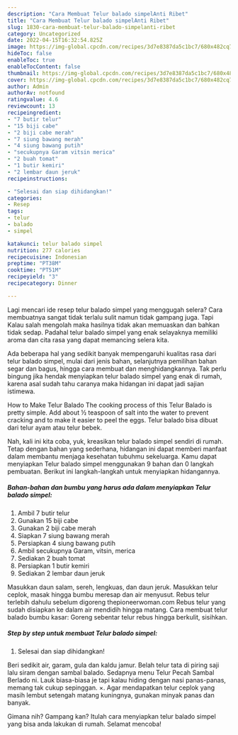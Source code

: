```yaml
---
description: "Cara Membuat Telur balado simpelAnti Ribet"
title: "Cara Membuat Telur balado simpelAnti Ribet"
slug: 1830-cara-membuat-telur-balado-simpelanti-ribet
category: Uncategorized
date: 2022-04-15T16:32:54.825Z
image: https://img-global.cpcdn.com/recipes/3d7e8387da5c1bc7/680x482cq70/telur-balado-simpel-foto-resep-utama.jpg
hideToc: false
enableToc: true
enableTocContent: false
thumbnail: https://img-global.cpcdn.com/recipes/3d7e8387da5c1bc7/680x482cq70/telur-balado-simpel-foto-resep-utama.jpg
cover: https://img-global.cpcdn.com/recipes/3d7e8387da5c1bc7/680x482cq70/telur-balado-simpel-foto-resep-utama.jpg
author: Admin
authorAv: notfound
ratingvalue: 4.6
reviewcount: 13
recipeingredient:
- "7 butir telur"
- "15 biji cabe"
- "2 biji cabe merah"
- "7 siung bawang merah"
- "4 siung bawang putih"
- "secukupnya Garam vitsin merica"
- "2 buah tomat"
- "1 butir kemiri"
- "2 lembar daun jeruk"
recipeinstructions:

- "Selesai dan siap dihidangkan!"
categories:
- Resep
tags:
- telur
- balado
- simpel

katakunci: telur balado simpel 
nutrition: 277 calories
recipecuisine: Indonesian
preptime: "PT38M"
cooktime: "PT51M"
recipeyield: "3"
recipecategory: Dinner

---
```



Lagi mencari ide resep telur balado simpel yang menggugah selera? Cara membuatnya sangat tidak terlalu sulit namun tidak gampang juga. Tapi Kalau salah mengolah maka hasilnya tidak akan memuaskan dan bahkan tidak sedap. Padahal telur balado simpel yang enak selayaknya memiliki aroma dan cita rasa yang dapat memancing selera kita.


Ada beberapa hal yang sedikit banyak mempengaruhi kualitas rasa dari telur balado simpel, mulai dari jenis bahan, selanjutnya pemilihan bahan segar dan bagus, hingga cara membuat dan menghidangkannya. Tak perlu bingung jika hendak menyiapkan telur balado simpel yang enak di rumah, karena asal sudah tahu caranya maka hidangan ini dapat jadi sajian istimewa.

How to Make Telur Balado The cooking process of this Telur Balado is pretty simple. Add about ½ teaspoon of salt into the water to prevent cracking and to make it easier to peel the eggs. Telur balado bisa dibuat dari telur ayam atau telur bebek.


Nah, kali ini kita coba, yuk, kreasikan telur balado simpel sendiri di rumah. Tetap dengan bahan yang sederhana, hidangan ini dapat memberi manfaat dalam membantu menjaga kesehatan tubuhmu sekeluarga. Kamu dapat menyiapkan Telur balado simpel menggunakan 9 bahan dan 0 langkah pembuatan. Berikut ini langkah-langkah untuk menyiapkan hidangannya.

<!--inarticleads1-->

##### Bahan-bahan dan bumbu yang harus ada dalam menyiapkan Telur balado simpel:

1. Ambil 7 butir telur
1. Gunakan 15 biji cabe
1. Gunakan 2 biji cabe merah
1. Siapkan 7 siung bawang merah
1. Persiapkan 4 siung bawang putih
1. Ambil secukupnya Garam, vitsin, merica
1. Sediakan 2 buah tomat
1. Persiapkan 1 butir kemiri
1. Sediakan 2 lembar daun jeruk


Masukkan daun salam, sereh, lengkuas, dan daun jeruk. Masukkan telur ceplok, masak hingga bumbu meresap dan air menyusut. Rebus telur terlebih dahulu sebelum digoreng thepioneerwoman.com Rebus telur yang sudah disiapkan ke dalam air mendidih hingga matang. Cara membuat telur balado bumbu kasar: Goreng sebentar telur rebus hingga berkulit, sisihkan. 

<!--inarticleads2-->

##### Step by step untuk membuat Telur balado simpel:


1. Selesai dan siap dihidangkan!

Beri sedikit air, garam, gula dan kaldu jamur. Belah telur tata di piring saji lalu siram dengan sambal balado. Sedapnya menu Telur Pecah Sambal Berlado ni. Lauk biasa-biasa je tapi kalau hiding dengan nasi panas-panas, memang tak cukup sepinggan. ×. Agar mendapatkan telur ceplok yang masih lembut setengah matang kuningnya, gunakan minyak panas dan banyak. 

Gimana nih? Gampang kan? Itulah cara menyiapkan telur balado simpel yang bisa anda lakukan di rumah. Selamat mencoba!
